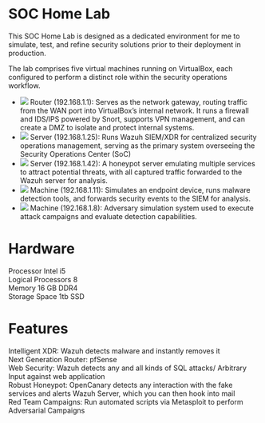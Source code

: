 # SOC Home Lab

This SOC Home Lab is designed as a dedicated environment for me to simulate, test, and refine security solutions prior to their deployment in production.

The lab comprises five virtual machines running on VirtualBox, each configured to perform a distinct role within the security operations workflow. <br>
- <a href="https://www.pfsense.org/"><img src="https://img.shields.io/badge/pfSense-394B5A?logo=pfsense&logoColor=white" /></a> Router (192.168.1.1): Serves as the network gateway, routing traffic from the WAN port into VirtualBox’s internal network. It runs a firewall and IDS/IPS powered by Snort, supports VPN management, and can create a DMZ to isolate and protect internal systems.
- <a href="https://ubuntu.com/"><img src="https://img.shields.io/badge/Ubuntu-E95420?logo=ubuntu&logoColor=white" /></a> Server (192.168.1.25): Runs Wazuh SIEM/XDR for centralized security operations management, serving as the primary system overseeing the Security Operations Center (SoC)
- <a href="https://fedoraproject.org/"><img src="https://img.shields.io/badge/Fedora-294172?logo=fedora&logoColor=white" /></a> Server (192.168.1.42): A honeypot server emulating multiple services to attract potential threats, with all captured traffic forwarded to the Wazuh server for analysis.
- <a href="https://www.microsoft.com/en-us/software-download/windows11"><img src="https://img.shields.io/badge/Windows%2011-0078D6?logo=windows&logoColor=white" /></a> Machine (192.168.1.11): Simulates an endpoint device, runs malware detection tools, and forwards security events to the SIEM for analysis.
- <a href="https://www.kali.org/"><img src="https://img.shields.io/badge/Kali_Linux-557C94?logo=linux&logoColor=white&style=for-the-badge" /></a> Machine (192.168.1.8): Adversary simulation system used to execute attack campaigns and evaluate detection capabilities.
  
# Hardware
Processor	Intel i5<br>
Logical Processors 	8<br>
Memory	16 GB DDR4<br>
Storage Space	1tb SSD

# Features

Intelligent XDR: Wazuh detects malware and instantly removes it<br>
Next Generation Router: pfSense<br>
Web Security: Wazuh detects any and all kinds of SQL attacks/ Arbitrary Input against web application<br>
Robust Honeypot: OpenCanary detects any interaction with the fake services and alerts Wazuh Server, which you can then hook into mail<br>
Red Team Campaigns: Run automated scripts via Metasploit to perform Adversarial Campaigns


